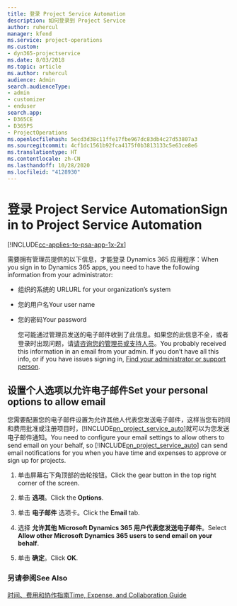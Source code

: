 ```yaml
---
title: 登录 Project Service Automation
description: 如何登录到 Project Service
author: ruhercul
manager: kfend
ms.service: project-operations
ms.custom:
- dyn365-projectservice
ms.date: 8/03/2018
ms.topic: article
ms.author: ruhercul
audience: Admin
search.audienceType:
- admin
- customizer
- enduser
search.app:
- D365CE
- D365PS
- ProjectOperations
ms.openlocfilehash: 5ecd3d38c11ffe17fbe967dc83db4c27d53807a3
ms.sourcegitcommit: 4cf1dc1561b92fca4175f0b3813133c5e63ce8e6
ms.translationtype: HT
ms.contentlocale: zh-CN
ms.lasthandoff: 10/28/2020
ms.locfileid: "4128930"
---
```

# <a name="sign-in-to-project-service-automation"></a><span data-ttu-id="1b185-103">登录 Project Service Automation</span><span class="sxs-lookup"><span data-stu-id="1b185-103">Sign in to Project Service Automation</span></span>

[!INCLUDE[cc-applies-to-psa-app-1x-2x](../includes/cc-applies-to-psa-app-1x-2x.md)]

<span data-ttu-id="1b185-104">需要拥有管理员提供的以下信息，才能登录 Dynamics 365 应用程序：</span><span class="sxs-lookup"><span data-stu-id="1b185-104">When you sign in to Dynamics 365 apps, you need to have the following information from your administrator:</span></span>  
  
- <span data-ttu-id="1b185-105">组织的系统的 URL</span><span class="sxs-lookup"><span data-stu-id="1b185-105">URL for your organization’s system</span></span>  
  
- <span data-ttu-id="1b185-106">您的用户名</span><span class="sxs-lookup"><span data-stu-id="1b185-106">Your user name</span></span>  
  
- <span data-ttu-id="1b185-107">您的密码</span><span class="sxs-lookup"><span data-stu-id="1b185-107">Your password</span></span>  
  
  <span data-ttu-id="1b185-108">您可能通过管理员发送的电子邮件收到了此信息。如果您的此信息不全，或者登录时出现问题，请[请咨询您的管理员或支持人员](https://docs.microsoft.com/dynamics365/customerengagement/on-premises/basics/find-administrator-support)。</span><span class="sxs-lookup"><span data-stu-id="1b185-108">You probably received this information in an email from your admin. If you don’t have all this info, or if you have issues signing in, [Find your administrator or support person](https://docs.microsoft.com/dynamics365/customerengagement/on-premises/basics/find-administrator-support).</span></span>  
  
## <a name="set-your-personal-options-to-allow-email"></a><span data-ttu-id="1b185-109">设置个人选项以允许电子邮件</span><span class="sxs-lookup"><span data-stu-id="1b185-109">Set your personal options to allow email</span></span>  
 <span data-ttu-id="1b185-110">您需要配置您的电子邮件设置为允许其他人代表您发送电子邮件，这样当您有时间和费用批准或注册项目时，[!INCLUDE[pn_project_service_auto](../includes/pn-project-service-auto.md)]就可以为您发送电子邮件通知。</span><span class="sxs-lookup"><span data-stu-id="1b185-110">You need to configure your email settings to allow others to send email on your behalf, so [!INCLUDE[pn_project_service_auto](../includes/pn-project-service-auto.md)] can send email notifications for you when you have time and expenses to approve or sign up for projects.</span></span>  
  
1.  <span data-ttu-id="1b185-111">单击屏幕右下角顶部的齿轮按钮。</span><span class="sxs-lookup"><span data-stu-id="1b185-111">Click the gear button in the top right corner of the screen.</span></span>  
  
2.  <span data-ttu-id="1b185-112">单击 **选项**。</span><span class="sxs-lookup"><span data-stu-id="1b185-112">Click the **Options**.</span></span>  
  
3.  <span data-ttu-id="1b185-113">单击 **电子邮件** 选项卡。</span><span class="sxs-lookup"><span data-stu-id="1b185-113">Click the **Email** tab.</span></span>  
  
4.  <span data-ttu-id="1b185-114">选择 **允许其他 Microsoft Dynamics 365 用户代表您发送电子邮件**。</span><span class="sxs-lookup"><span data-stu-id="1b185-114">Select **Allow other Microsoft Dynamics 365 users to send email on your behalf**.</span></span>  
  
5.  <span data-ttu-id="1b185-115">单击 **确定**。</span><span class="sxs-lookup"><span data-stu-id="1b185-115">Click **OK**.</span></span>  
  
### <a name="see-also"></a><span data-ttu-id="1b185-116">另请参阅</span><span class="sxs-lookup"><span data-stu-id="1b185-116">See Also</span></span>  
 [<span data-ttu-id="1b185-117">时间、费用和协作指南</span><span class="sxs-lookup"><span data-stu-id="1b185-117">Time, Expense, and Collaboration Guide</span></span>](../psa/time-expense-collaboration-guide.md)
